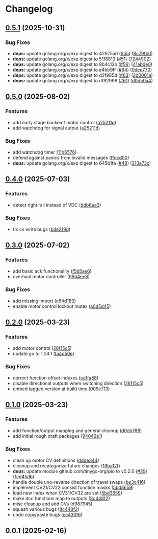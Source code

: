 # Changelog

## [0.5.1](https://github.com/mikesmitty/rp24-dcc-decoder/compare/v0.5.0...v0.5.1) (2025-10-31)


### Bug Fixes

* **deps:** update golang.org/x/exp digest to 42675ad ([#55](https://github.com/mikesmitty/rp24-dcc-decoder/issues/55)) ([8c79fb0](https://github.com/mikesmitty/rp24-dcc-decoder/commit/8c79fb0a1e2817a186f70df58597ea7953df09a9))
* **deps:** update golang.org/x/exp digest to 51f8813 ([#51](https://github.com/mikesmitty/rp24-dcc-decoder/issues/51)) ([7244902](https://github.com/mikesmitty/rp24-dcc-decoder/commit/724490245d16994d8783d3452a990d92a2ad6594))
* **deps:** update golang.org/x/exp digest to 8b4c13b ([#56](https://github.com/mikesmitty/rp24-dcc-decoder/issues/56)) ([41abde0](https://github.com/mikesmitty/rp24-dcc-decoder/commit/41abde0aa6662b7aac0c94eba1e1472ebc4626d6))
* **deps:** update golang.org/x/exp digest to a4bb9ff ([#64](https://github.com/mikesmitty/rp24-dcc-decoder/issues/64)) ([0dec770](https://github.com/mikesmitty/rp24-dcc-decoder/commit/0dec7704e9ae3c3ff21456ee4219fc70a096a228))
* **deps:** update golang.org/x/exp digest to d2f985d ([#63](https://github.com/mikesmitty/rp24-dcc-decoder/issues/63)) ([2d0001a](https://github.com/mikesmitty/rp24-dcc-decoder/commit/2d0001a6984248e023278804a349cace2932afc7))
* **deps:** update golang.org/x/exp digest to df92998 ([#61](https://github.com/mikesmitty/rp24-dcc-decoder/issues/61)) ([d0d50a4](https://github.com/mikesmitty/rp24-dcc-decoder/commit/d0d50a4dca40c667b3305ba84ea4512c51026bc5))

## [0.5.0](https://github.com/mikesmitty/rp24-dcc-decoder/compare/v0.4.0...v0.5.0) (2025-08-02)


### Features

* add early stage backemf motor control ([a25211d](https://github.com/mikesmitty/rp24-dcc-decoder/commit/a25211db5da32ed0f17aac7e8010aa097b95d403))
* add watchdog for signal cutout ([a25211d](https://github.com/mikesmitty/rp24-dcc-decoder/commit/a25211db5da32ed0f17aac7e8010aa097b95d403))


### Bug Fixes

* add watchdog timer ([11b6576](https://github.com/mikesmitty/rp24-dcc-decoder/commit/11b657602e25fd6cb13ee2e36697979c7ffdf19e))
* defend against panics from invalid messages ([ffdcd00](https://github.com/mikesmitty/rp24-dcc-decoder/commit/ffdcd002d98769922d42dc0cb6c4ae6520a1eed1))
* **deps:** update golang.org/x/exp digest to 645b1fa ([#48](https://github.com/mikesmitty/rp24-dcc-decoder/issues/48)) ([313a73c](https://github.com/mikesmitty/rp24-dcc-decoder/commit/313a73c76a07aca35d5ec08aace8f12d40190b84))

## [0.4.0](https://github.com/mikesmitty/rp24-dcc-decoder/compare/v0.3.0...v0.4.0) (2025-07-03)


### Features

* detect right rail instead of VDC ([ddb6ea3](https://github.com/mikesmitty/rp24-dcc-decoder/commit/ddb6ea383b4f5dc82e747a8a50b871392123b382))


### Bug Fixes

* fix cv write bugs ([bde219d](https://github.com/mikesmitty/rp24-dcc-decoder/commit/bde219d6429ba6914b5c6cf0a966d8f1f6285c03))

## [0.3.0](https://github.com/mikesmitty/rp24-dcc-decoder/compare/v0.2.0...v0.3.0) (2025-07-02)


### Features

* add basic ack functionality ([f5d5ae6](https://github.com/mikesmitty/rp24-dcc-decoder/commit/f5d5ae6a7456e60b06a05bcb1aa5879a4456d067))
* overhaul motor controller ([99d4ee8](https://github.com/mikesmitty/rp24-dcc-decoder/commit/99d4ee804c4e48eec4de7833bd355d6945b4c168))


### Bug Fixes

* add missing import ([c64d183](https://github.com/mikesmitty/rp24-dcc-decoder/commit/c64d183ea62e0248e458cf550c6ac9474b331468))
* enable motor control lockout mutex ([a0d5d45](https://github.com/mikesmitty/rp24-dcc-decoder/commit/a0d5d454318a02a385601f88090ae5ff6baa3785))

## [0.2.0](https://github.com/mikesmitty/rp24-dcc-decoder/compare/v0.1.0...v0.2.0) (2025-03-23)


### Features

* add motor control ([26f15c5](https://github.com/mikesmitty/rp24-dcc-decoder/commit/26f15c5dfaf2c012a957807f6a8c6f23504239b2))
* update go to 1.24.1 ([fa4d50e](https://github.com/mikesmitty/rp24-dcc-decoder/commit/fa4d50ecfa9deb2a11a8e6c42269f53fc977b5fc))


### Bug Fixes

* correct function offset indexes ([ea1fa88](https://github.com/mikesmitty/rp24-dcc-decoder/commit/ea1fa88235f76972585350e53caf278e261eab66))
* disable directional outputs when switching direction ([26f15c5](https://github.com/mikesmitty/rp24-dcc-decoder/commit/26f15c5dfaf2c012a957807f6a8c6f23504239b2))
* embed tagged version at build time ([009c713](https://github.com/mikesmitty/rp24-dcc-decoder/commit/009c713c4f9f1269592b5a993daec2d3cb00894c))

## [0.1.0](https://github.com/mikesmitty/rp24-dcc-decoder/compare/v0.0.1...v0.1.0) (2025-03-23)


### Features

* add function/output mapping and general cleanup ([d0cb788](https://github.com/mikesmitty/rp24-dcc-decoder/commit/d0cb788c2bafbf0a5f7e7699384653fa242ed265))
* add initial rough draft packages ([94049e1](https://github.com/mikesmitty/rp24-dcc-decoder/commit/94049e1630e36b6ee2894b043c71bf0edd1b20ed))


### Bug Fixes

* clean up motor CV definitions ([ddde344](https://github.com/mikesmitty/rp24-dcc-decoder/commit/ddde344ea2ec8ca0b557756d1d70a4cd0f5d16f2))
* cleanup and recategorize future changes ([19ba12f](https://github.com/mikesmitty/rp24-dcc-decoder/commit/19ba12f27c25d43e626b6c9f27d5b2940e60cd3c))
* **deps:** update module github.com/tinygo-org/pio to v0.2.0 ([#29](https://github.com/mikesmitty/rp24-dcc-decoder/issues/29)) ([1cd45db](https://github.com/mikesmitty/rp24-dcc-decoder/commit/1cd45db01dc1dcfaa50f6969206e61af102fbd75))
* handle double uno-reverse direction of travel swaps ([be3c416](https://github.com/mikesmitty/rp24-dcc-decoder/commit/be3c4161fb6095494123a71e18ab77e418a75bd7))
* implement CV21/CV22 consist function masks ([5bd3659](https://github.com/mikesmitty/rp24-dcc-decoder/commit/5bd3659a5e1a80b0e5bbf3bf347243e021f56986))
* load new index when CV31/CV32 are set ([5bd3659](https://github.com/mikesmitty/rp24-dcc-decoder/commit/5bd3659a5e1a80b0e5bbf3bf347243e021f56986))
* make dcc functions map to outputs ([8c448f2](https://github.com/mikesmitty/rp24-dcc-decoder/commit/8c448f22cd591466faf243c840eda684ffdd44ae))
* misc cleanup and add CVs ([d987945](https://github.com/mikesmitty/rp24-dcc-decoder/commit/d98794585a2216fc0b2ad298861d51faa18c7f80))
* squash various bugs ([8c448f2](https://github.com/mikesmitty/rp24-dcc-decoder/commit/8c448f22cd591466faf243c840eda684ffdd44ae))
* undo copy/paste bugs ([cc430f6](https://github.com/mikesmitty/rp24-dcc-decoder/commit/cc430f6f70852d3c441f914362f6252d59be9529))

## 0.0.1 (2025-02-16)
